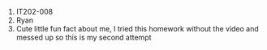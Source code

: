 1. IT202-008
2. Ryan
3. Cute little fun fact about me, I tried this homework without the video and messed up so this is my second attempt
